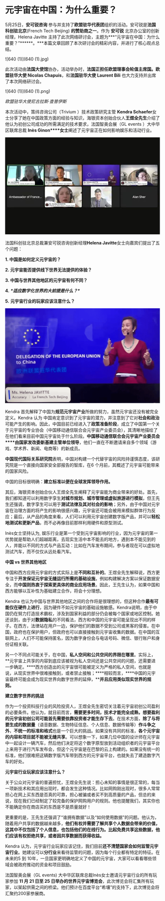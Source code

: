 # 元宇宙在中国：为什么重要？




5月25日，**安可锐咨询** 参与并支持了**欧盟驻华代表团**组织的活动。安可锐是**法国科创驻北京**(French Tech Beijing) **的赞助商之一**。作为 **安可锐** 北京办公室的创新经理，Helena Javitte 主持了此次网络研讨会，主题为***“元宇宙在中国：为什么重要？”******。\***本篇文章回顾了本次研讨会的精彩内容，并进行了核心观点总结。



![640 (1)](640 (1).jpg)

此次活动由**法国大使馆**协办，活动举办时，**法国正担任欧盟理事会轮值主席国。欧盟驻华大使 Nicolas Chapuis**，和**法国驻华大使 Laurent Bili** 也大力支持并出席了本次网络研讨会。

![640 (1)](640 (1).png)



*欧盟驻华大使尼古拉斯·查普伊斯*

本次活动中，策纬咨询公司（Trivium ）技术政策研究主管 **Kendra Schaefer**女士分享了她在中国政策方面的经验与知识，海银资本创始合伙人**王煜全先生**介绍了他认为初创公司成功的所需满足的技术要求，法国智奥会展（GL events ）大中华区联席总裁 **In****è****s Ginon****女士**阐述了元宇宙正在如何影响娱乐和活动行业。



![640](640.jpg)



法国科创驻北京总裁兼安可锐咨询创新经理**Helena Javitte**女士向嘉宾们提出了五个问题：



**1. 中国是如何定义元宇宙的？**

**2. 元宇宙能否提供线下世界无法提供的体验？**

**3. 中国与世界其他地区的元宇宙有何不同？**

**4.** ***\*适应数字化世界的大前提是什么？\****

**5.** **元宇宙行业的玩家应该注意什么？**



![640](640.png)

Kendra 首先解释了中国为**规范元宇宙产业**所做的努力，虽然元宇宙还没有被完全定义。Kendra 认为 中国肯定意识到了元宇宙的潜力，并注意到了它对**社会和政治**可能产生的影响。因此，中国目前已经进入了**政策准备阶段**，成立了中国第一个关于元宇宙的专业协会（中国移动通信联合会元宇宙产业委员会），其清晰地描绘了在他们看来目前中国元宇宙处于什么阶段。**中国移动通信联合会元宇宙产业委员会****由国家发改委新基建主管单位领导**，他们一直在不断邀请来自多个领域（游戏、学术界、新闻、电商等）的新成员。



**中国现代国际关系研究院**表明，中国对构建一个代替宇宙的风险持谨慎态度，该研究院是一个直接向国家安全部报告的智库，在6 个月前，其概述了元宇宙可能带来的国家风险。



中国的目标很明确：**建立标准以便在全球发挥领导作用。**



其后，海银资本创始合伙人王煜全先生阐释了元宇宙能为商业带来的好处。首先，我们都知道可以利用数字孪生**对城市规划、城市管理或虚拟旅游进行模拟**，但王先生还强调，数字孪生可以用于**测试法律及其对社会的影响**；另外，由于中国对元宇宙在治理方面的将产生的影响很感兴趣，元宇宙还可能会被用来模拟群体行为反应；最后，从产品的角度来看，人们可以利用元宇宙创建数字版产品，并可以**轻松地测试和更新产品**，而不必再像目前那样利用硬件和原型测试。



Inès女士坚持认为, 娱乐行业是第一个受到元宇宙影响的行业，因为元宇宙的第一优势就是帮助人们超越距离，去现实生活中本不能去的地方，遇到本不能见到的人，并能以不同的方式与产品互动：比如在汽车发布期间，参与者现在可以虚拟地测试汽车，而不仅仅从远处看汽车。



**中国 vs 世界其他地区**



中国和西方应用元宇宙的方式实际上是**不同和互补的**。王煜全先生解释说，西方更专注于**开发保证元宇宙无缝运行所需的基础设施**，例如构建解决方案以保证数据安全，而**中国则热衷于探索更具体的商业应用场景**。因此，王先生认为，如果中国和西方能够以互补性为基础建立合作，将会十分理想。



Kendra 也认为中国与世界其他地区之间的合作将是很理想的，但这种合作**最有可能仅在硬件上进行**，因为硬件不如元宇宙的基础设施敏感。Kendra说明，由于中国仍在努力打造技术霸权，涉及到国家利益的部分仍会被每个国家或地区控制。她还谈到，由于对**数据隐私**的不同看法，西方和中国的元宇宙可能呈现出不同的样子。在西方，法律站在用户一边，保护他们的数据不受到公司或黑客的侵害。在中国，政府也在保护用户，但政府也可以直接接触到元宇宙收集的数据。在中国的互联网上，人们不可能保持匿名，因为数字身份会与电话号码、微信、银行账户和身份证相关联。



另一个不同点可能关于，在中国，**私人空间和公共空间的界限在哪里**。实际上，**元宇宙上共享的内容到底应该被视为私人空间还是公共空间的问题，还需要进一步确定。****西方创造出的元宇宙很可能被定义为严格的私人空间，也就是说，从现实世界中很难接触到，或者禁止接触；****相较而言，****中国的元宇宙最终可能会成为现实世界向数字世界的延伸，****并且应用类似现实世界的规则。**



**建立数字世界的挑战**



作为一个投资科技行业的风险投资人，王煜全先生密切关注着元宇宙初创公司盈利的必要条件。他认为，就目前而言，**需要更多时间，技术才能完全成熟，想要盈利的元宇宙初创公司可能首先需要依靠投资者才能生存下去**。在技术方面，**除了与将要生成的数据量**（语音数据、生物特征信息、个人信息、数据传输等）**作斗争之外**，**不统一的标准和格式**也是一个巨大的挑战。如果没有共同的标准，**各个元宇宙的内容和项目就不能被无缝共享**。可以想象一下，如果几位中国的设计师在元宇宙中一起设计一辆汽车，然后他们决定将这个数字原型放到活动组织者的元宇宙平台上来用于进行汽车发布会，但这个元宇宙是在巴黎的云上构建的。如果没有统一的标准，他们很难把这辆数字版汽车带到西方的元宇宙平台，也就失去了建造数字汽车的好处。



**元宇宙行业玩家应该注意什么？**



关于公众对元宇宙的普遍担忧，王煜全先生说：担心未知的事情是很正常的，每当一项新技术和其应用出现时，都会发生这种情况。比如网购刚出现时，很多人常常担心在网上买东西是否真的可靠，担心被骗或者买不到高质量的产品，但总的来说，现在我们已经制定了较完备的保护网购用户的规则。他也提醒我们，其实你也不能确定你在商店买的东西是不是质量就好！



更重要的是，王先生还强调了“谁拥有数据”以及“如何使用数据”的问题。他认为，随着用户共享的数据越来越多，**他们有权并需要了解共享个人数据会带来的价值，这其中不仅包括了个人信息，也包括他们的在线行为。比起免费共享这些数据，他们应该有权拒绝共享，或者因共享数据而获得收益。**



Kendra 认为，元宇宙行业玩家应该记住，我们目前**还不清楚国家会如何监管元宇宙行业**。她建议可以**分行业**来看待监管的问题，因为每个行业都有特定的特征。在未来的5 到 10年，一旦国家更明确地定义了中国的元宇宙，大家可以看看哪些领域会被政府推动的资金和项目鼓励。



法国智奥会展（GL events) 大中华区联席总裁Inès女士邀请元宇宙行业的所有玩家参加 **11 月 21 日至 25 日举办的世界元宇宙博览会**，此次博览会将汇集所有玩家，以架起供需之间的桥梁。他们预计在百度平台“希壤”的支持下，此次博览会将汇聚约200家参展商。
